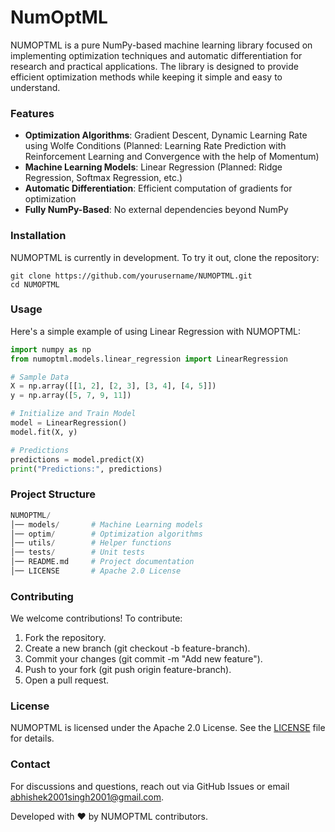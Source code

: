 # NumOptML
NUMOPTML is a pure NumPy-based machine learning library focused on implementing optimization techniques and automatic differentiation for research and practical applications. The library is designed to provide efficient optimization methods while keeping it simple and easy to understand.

### Features
- **Optimization Algorithms**: Gradient Descent, Dynamic Learning Rate using Wolfe Conditions (Planned: Learning Rate Prediction with Reinforcement Learning and Convergence with the help of Momentum)
- **Machine Learning Models**: Linear Regression (Planned: Ridge Regression, Softmax Regression, etc.)
- **Automatic Differentiation**: Efficient computation of gradients for optimization
- **Fully NumPy-Based**: No external dependencies beyond NumPy

### Installation
NUMOPTML is currently in development. To try it out, clone the repository:
```
git clone https://github.com/yourusername/NUMOPTML.git
cd NUMOPTML
```

### Usage
Here's a simple example of using Linear Regression with NUMOPTML:
```python
import numpy as np
from numoptml.models.linear_regression import LinearRegression

# Sample Data
X = np.array([[1, 2], [2, 3], [3, 4], [4, 5]])
y = np.array([5, 7, 9, 11])

# Initialize and Train Model
model = LinearRegression()
model.fit(X, y)

# Predictions
predictions = model.predict(X)
print("Predictions:", predictions)
```

### Project Structure
```python
NUMOPTML/
│── models/       # Machine Learning models
│── optim/        # Optimization algorithms
│── utils/        # Helper functions
│── tests/        # Unit tests
│── README.md     # Project documentation
│── LICENSE       # Apache 2.0 License
```

### Contributing
We welcome contributions! To contribute:
1. Fork the repository.
2. Create a new branch (git checkout -b feature-branch).
3. Commit your changes (git commit -m "Add new feature").
4. Push to your fork (git push origin feature-branch).
5. Open a pull request.

### License
NUMOPTML is licensed under the Apache 2.0 License. See the [LICENSE](https://github.com/abhishek021091/NumOptML/blob/main/LICENSE) file for details.

### Contact
For discussions and questions, reach out via GitHub Issues or email abhishek2001singh2001@gmail.com.

Developed with ❤️ by NUMOPTML contributors.

